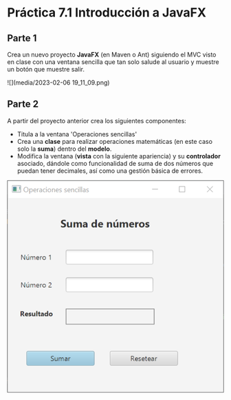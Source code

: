 # Práctica 7.1 Introducción a JavaFX

## Parte 1

Crea un nuevo proyecto **JavaFX** (en Maven o Ant) siguiendo el MVC visto en clase con una ventana sencilla que tan solo salude al usuario y muestre un botón que muestre salir.

![](media/2023-02-06 19_11_09.png)


## Parte 2

A partir del proyecto anterior crea los siguientes componentes:

   -   Titula a la ventana 'Operaciones sencillas'
   -   Crea una **clase** para realizar operaciones matemáticas (en este caso solo la **suma**) dentro del **modelo**.
   -   Modifica la ventana (**vista** con la siguiente apariencia) y su **controlador** asociado, dándole como funcionalidad de suma de dos números que puedan tener decimales, así como una gestión básica de errores.

![](media/e21a7c4bffc20669a0adffd35b121e22.png)
